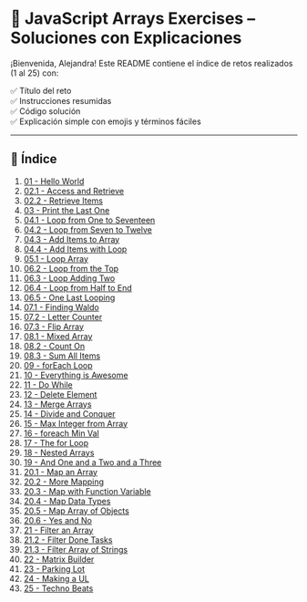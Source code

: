 # 📘 JavaScript Arrays Exercises – Soluciones con Explicaciones

¡Bienvenida, Alejandra! Este README contiene el índice de retos realizados (1 al 25) con:

✅ Título del reto  
✅ Instrucciones resumidas  
✅ Código solución  
✅ Explicación simple con emojis y términos fáciles

---

## 📑 Índice

01. [01 - Hello World](#01---hello-world)
02. [02.1 - Access and Retrieve](#021---access-and-retrieve)
03. [02.2 - Retrieve Items](#022---retrieve-items)
04. [03 - Print the Last One](#03---print-the-last-one)
05. [04.1 - Loop from One to Seventeen](#041---loop-from-one-to-seventeen)
06. [04.2 - Loop from Seven to Twelve](#042---loop-from-seven-to-twelve)
07. [04.3 - Add Items to Array](#043---add-items-to-array)
08. [04.4 - Add Items with Loop](#044---add-items-with-loop)
09. [05.1 - Loop Array](#051---loop-array)
10. [06.2 - Loop from the Top](#062---loop-from-the-top)
11. [06.3 - Loop Adding Two](#063---loop-adding-two)
12. [06.4 - Loop from Half to End](#064---loop-from-half-to-end)
13. [06.5 - One Last Looping](#065---one-last-looping)
14. [07.1 - Finding Waldo](#071---finding-waldo)
15. [07.2 - Letter Counter](#072---letter-counter)
16. [07.3 - Flip Array](#073---flip-array)
17. [08.1 - Mixed Array](#081---mixed-array)
18. [08.2 - Count On](#082---count-on)
19. [08.3 - Sum All Items](#083---sum-all-items)
20. [09 - forEach Loop](#09---foreach-loop)
21. [10 - Everything is Awesome](#10---everything-is-awesome)
22. [11 - Do While](#11---do-while)
23. [12 - Delete Element](#12---delete-element)
24. [13 - Merge Arrays](#13---merge-arrays)
25. [14 - Divide and Conquer](#14---divide-and-conquer)
26. [15 - Max Integer from Array](#15---max-integer-from-array)
27. [16 - foreach Min Val](#16---foreach-min-val)
28. [17 - The for Loop](#17---the-for-loop)
29. [18 - Nested Arrays](#18---nested-arrays)
30. [19 - And One and a Two and a Three](#19---and-one-and-a-two-and-a-three)
31. [20.1 - Map an Array](#201---map-an-array)
32. [20.2 - More Mapping](#202---more-mapping)
33. [20.3 - Map with Function Variable](#203---map-with-function-variable)
34. [20.4 - Map Data Types](#204---map-data-types)
35. [20.5 - Map Array of Objects](#205---map-array-of-objects)
36. [20.6 - Yes and No](#206---yes-and-no)
37. [21 - Filter an Array](#21---filter-an-array)
38. [21.2 - Filter Done Tasks](#212---filter-done-tasks)
39. [21.3 - Filter Array of Strings](#213---filter-array-of-strings)
40. [22 - Matrix Builder](#22---matrix-builder)
41. [23 - Parking Lot](#23---parking-lot)
42. [24 - Making a UL](#24---making-a-ul)
43. [25 - Techno Beats](#25---techno-beats)
